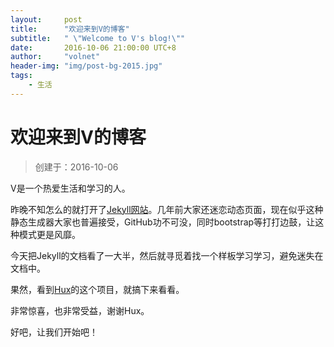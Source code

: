 ```yaml
---
layout:     post
title:      "欢迎来到V的博客"
subtitle:   " \"Welcome to V's blog!\""
date:       2016-10-06 21:00:00 UTC+8
author:     "volnet"
header-img: "img/post-bg-2015.jpg"
tags:
    - 生活
---
```


欢迎来到V的博客
=============

> 创建于：2016-10-06

V是一个热爱生活和学习的人。

昨晚不知怎么的就打开了[Jekyll网站](http://jekyllcn.com)。几年前大家还迷恋动态页面，现在似乎这种静态生成器大家也普遍接受，GitHub功不可没，同时bootstrap等打打边鼓，让这种模式更是风靡。

今天把Jekyll的文档看了一大半，然后就寻觅着找一个样板学习学习，避免迷失在文档中。

果然，看到[Hux](https://github.com/Huxpro/huxblog-boilerplate)的这个项目，就搞下来看看。

非常惊喜，也非常受益，谢谢Hux。

好吧，让我们开始吧！